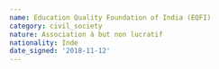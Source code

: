 ```yaml
---
name: Education Quality Foundation of India (EQFI)
category: civil_society
nature: Association à but non lucratif
nationality: Inde
date_signed: '2018-11-12'
---
```

    